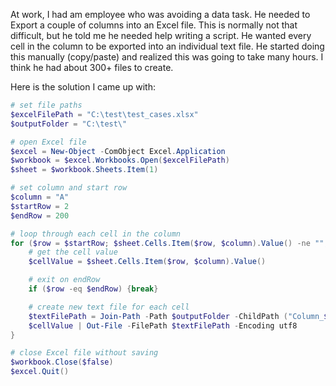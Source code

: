 At work, I had am employee who was avoiding a data task. He needed to Export a couple of columns into an Excel file. This is normally not that difficult, but he told me he needed help writing a script. He wanted every cell in the column to be exported into an individual text file. He started doing this manually (copy/paste) and realized this was going to take many hours. I think he had about 300+ files to create.

Here is the solution I came up with:

``` powershell
# set file paths
$excelFilePath = "C:\test\test_cases.xlsx"
$outputFolder = "C:\test\"

# open Excel file
$excel = New-Object -ComObject Excel.Application
$workbook = $excel.Workbooks.Open($excelFilePath)
$sheet = $workbook.Sheets.Item(1)

# set column and start row
$column = "A"
$startRow = 2
$endRow = 200

# loop through each cell in the column
for ($row = $startRow; $sheet.Cells.Item($row, $column).Value() -ne ""; $row++) {
	# get the cell value
	$cellValue = $sheet.Cells.Item($row, $column).Value()

	# exit on endRow
	if ($row -eq $endRow) {break}

	# create new text file for each cell
	$textFilePath = Join-Path -Path $outputFolder -ChildPath ("Column_$column-Cell_$row.txt")
	$cellValue | Out-File -FilePath $textFilePath -Encoding utf8
}

# close Excel file without saving
$workbook.Close($false)
$excel.Quit()
```